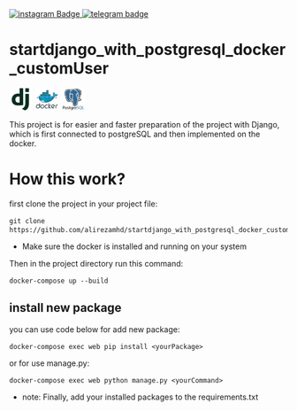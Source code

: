 
<div>
  <a href="https://instagram.com/alirezaa_mhd/">
    <img src="https://img.shields.io/badge/Instagram-purple?style=for-the-badge&logo=Instagram&logoColor=white" alt="instagram Badge"/>
  </a>
  <a href="https://t.me/alirezaa_mhd/">
    <img src="https://img.shields.io/badge/Telegram-blue?style=for-the-badge&logo=Telegram&logoColor=white" alt="telegram badge"/>
  </a>
</div>

# startdjango_with_postgresql_docker_customUser

<div>
  <img src="https://github.com/devicons/devicon/blob/master/icons/django/django-plain.svg" title="django" alt="django" width="40" height="40"/>&nbsp;
  <img src="https://github.com/devicons/devicon/blob/master/icons/docker/docker-original-wordmark.svg" title="docker" alt="docker" width="40" height="40"/>&nbsp;
  <img src="https://github.com/devicons/devicon/blob/master/icons/postgresql/postgresql-original-wordmark.svg" title="postgres" alt="postgres" width="40" height="40"/>&nbsp;
</div>

This project is for easier and faster preparation of the project with Django, which is first connected to postgreSQL and then implemented on the docker.

# How this work?

first clone the project in your project file:

```
git clone https://github.com/alirezamhd/startdjango_with_postgresql_docker_customUser.git
```

- Make sure the docker is installed and running on your system

Then in the project directory run this command:

```
docker-compose up --build
```
## install new package

you can use code below for add new package:

```
docker-compose exec web pip install <yourPackage>
```

or for use manage.py:

```
docker-compose exec web python manage.py <yourCommand>
```

- note: Finally, add your installed packages to the requirements.txt

